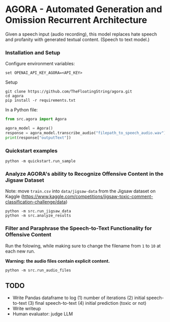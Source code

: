 # AGORA - Automated Generation and Omission Recurrent Architecture

Given a speech input (audio recording), this model replaces hate speech and profanity with generated textual content. (Speech to text model.)


### Installation and Setup

Configure environment variables:

```
set OPENAI_API_KEY_AGORA=<API_KEY>
```

Setup
```
git clone https://github.com/TheFloatingString/agora.git
cd agora
pip install -r requirements.txt
```

In a Python file:
```python
from src.agora import Agora

agora_model = Agora()
response = agora_model.transcribe_audio("filepath_to_speech_audio.wav")
print(response["outputText"])
```

### Quickstart examples

```
python -m quickstart.run_sample
```

### Analyze AGORA's ability to Recognize Offensive Content in the Jigsaw Dataset

Note: move `train.csv` into `data/jigsaw-data` from the Jigsaw dataset on Kaggle (https://www.kaggle.com/competitions/jigsaw-toxic-comment-classification-challenge/data)

```
python -m src.run_jigsaw_data
python -m src.analyze_results
```

### Filter and Paraphrase the Speech-to-Text Functionality for Offensive Content

Run the folowing, while making sure to change the filename from `1` to `10` at each new run.

**Warning: the audio files contain explicit content.**

```
python -m src.run_audio_files
```


## TODO

+ Write Pandas dataframe to log (1) number of iterations (2) initial speech-to-text (3) final speech-to-text (4) initial prediction (toxic or not)
+ Write writeup
+ Human evaluator: judge LLM
